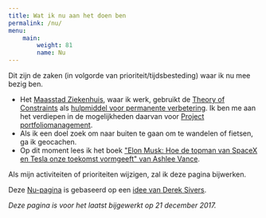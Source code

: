 ```yaml
---
title: Wat ik nu aan het doen ben
permalink: /nu/
menu:
    main:
        weight: 81
        name: Nu
---
```

Dit zijn de zaken (in volgorde van prioriteit/tijdsbesteding) waar ik nu mee bezig ben.

* Het [Maasstad Ziekenhuis](https://www.maasstadziekenhuis.nl), waar ik werk, gebruikt de [Theory of Constraints](https://nl.wikipedia.org/wiki/Theory_of_constraints) als [hulpmiddel voor permanente verbetering](https://www.maasstadziekenhuis.nl/over-maasstad/onze-visie-op-zorg/toc-in-het-maasstad-ziekenhuis/).
  Ik ben me aan het verdiepen in de mogelijkheden daarvan voor [Project portfoliomanagement](https://en.wikipedia.org/wiki/Project_portfolio_management).
* Als ik een doel zoek om naar buiten te gaan om te wandelen of fietsen, ga ik geocachen.
* Op dit moment lees ik het boek ["Elon Musk: Hoe de topman van SpaceX en Tesla onze toekomst vormgeeft" van Ashlee Vance](https://www.goodreads.com/book/show/29202095).

Als mijn activiteiten of prioriteiten wijzigen, zal ik deze pagina bijwerken.

Deze [Nu-pagina](http://nownownow.com/about) is gebaseerd op een [idee van Derek Sivers](http://sivers.org/nowff).

*Deze pagina is voor het laatst bijgewerkt op 21 december 2017.*
